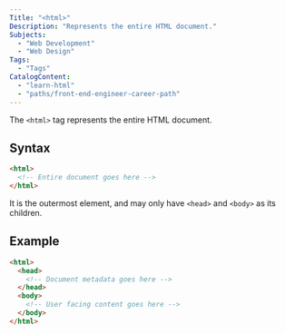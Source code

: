 ```yaml
---
Title: "<html>"
Description: "Represents the entire HTML document."
Subjects:
  - "Web Development"
  - "Web Design"
Tags:
  - "Tags"
CatalogContent:
  - "learn-html"
  - "paths/front-end-engineer-career-path"
---
```


 

The `<html>` tag represents the entire HTML document.

## Syntax

```html
<html>
  <!-- Entire document goes here -->
</html>
```

It is the outermost element, and may only have `<head>` and `<body>` as its children.

## Example

```html
<html>
  <head>
    <!-- Document metadata goes here -->
  </head>
  <body>
    <!-- User facing content goes here -->
  </body>
</html>
```
